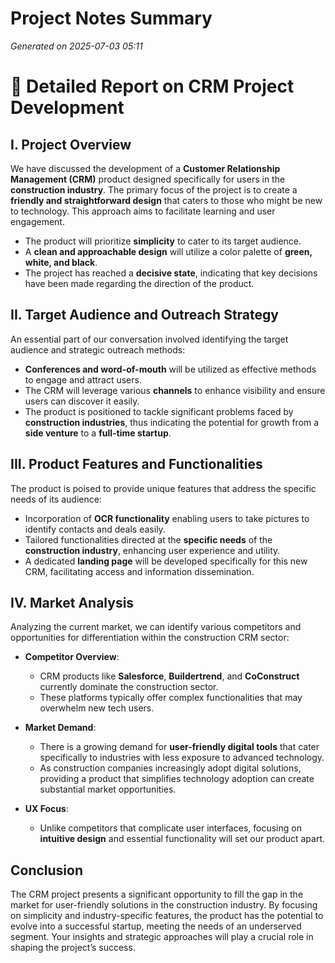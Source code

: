 # Project Notes Summary

*Generated on 2025-07-03 05:11*

# 📄 Detailed Report on CRM Project Development

## **I. Project Overview**
We have discussed the development of a **Customer Relationship Management (CRM)** product designed specifically for users in the **construction industry**. The primary focus of the project is to create a **friendly and straightforward design** that caters to those who might be new to technology. This approach aims to facilitate learning and user engagement.

- The product will prioritize **simplicity** to cater to its target audience.
- A **clean and approachable design** will utilize a color palette of **green, white, and black**.
- The project has reached a **decisive state**, indicating that key decisions have been made regarding the direction of the product.

## **II. Target Audience and Outreach Strategy**
An essential part of our conversation involved identifying the target audience and strategic outreach methods:

- **Conferences and word-of-mouth** will be utilized as effective methods to engage and attract users.
- The CRM will leverage various **channels** to enhance visibility and ensure users can discover it easily.
- The product is positioned to tackle significant problems faced by **construction industries**, thus indicating the potential for growth from a **side venture** to a **full-time startup**.

## **III. Product Features and Functionalities**
The product is poised to provide unique features that address the specific needs of its audience:

- Incorporation of **OCR functionality** enabling users to take pictures to identify contacts and deals easily.
- Tailored functionalities directed at the **specific needs** of the **construction industry**, enhancing user experience and utility.
- A dedicated **landing page** will be developed specifically for this new CRM, facilitating access and information dissemination.

## **IV. Market Analysis**
Analyzing the current market, we can identify various competitors and opportunities for differentiation within the construction CRM sector:

- **Competitor Overview**:
  - CRM products like **Salesforce**, **Buildertrend**, and **CoConstruct** currently dominate the construction sector. 
  - These platforms typically offer complex functionalities that may overwhelm new tech users.
  
- **Market Demand**:
  - There is a growing demand for **user-friendly digital tools** that cater specifically to industries with less exposure to advanced technology.
  - As construction companies increasingly adopt digital solutions, providing a product that simplifies technology adoption can create substantial market opportunities.

- **UX Focus**:
  - Unlike competitors that complicate user interfaces, focusing on **intuitive design** and essential functionality will set our product apart.

## **Conclusion**
The CRM project presents a significant opportunity to fill the gap in the market for user-friendly solutions in the construction industry. By focusing on simplicity and industry-specific features, the product has the potential to evolve into a successful startup, meeting the needs of an underserved segment. Your insights and strategic approaches will play a crucial role in shaping the project’s success.